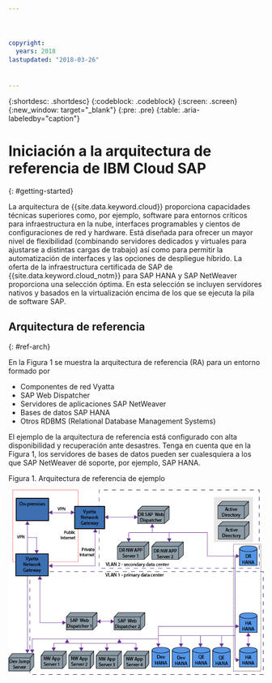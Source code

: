 ```yaml
---



copyright:
  years: 2018
lastupdated: "2018-03-26"


---
```


{:shortdesc: .shortdesc}
{:codeblock: .codeblock}
{:screen: .screen}
{:new_window: target="_blank"}
{:pre: .pre}
{:table: .aria-labeledby="caption"}

# Iniciación a la arquitectura de referencia de IBM Cloud SAP
{: #getting-started}

La arquitectura de {{site.data.keyword.cloud}} proporciona capacidades técnicas superiores como, por ejemplo, software para entornos críticos para infraestructura en la nube, interfaces programables y cientos de configuraciones de red y hardware. Está diseñada para ofrecer un mayor nivel de flexibilidad (combinando servidores dedicados y virtuales para ajustarse a distintas cargas de trabajo) así como para permitir la automatización de interfaces y las opciones de despliegue híbrido. La oferta de la infraestructura certificada de SAP de {{site.data.keyword.cloud_notm}} para SAP HANA y SAP NetWeaver proporciona una selección óptima. En esta selección se incluyen servidores nativos y basados en la virtualización encima de los que se ejecuta la pila de software SAP. 

## Arquitectura de referencia
{: #ref-arch}

En la Figura 1 se muestra la arquitectura de referencia (RA) para un entorno formado por

  * Componentes de red Vyatta
  * SAP Web Dispatcher
  * Servidores de aplicaciones SAP NetWeaver
  * Bases de datos SAP HANA
  * Otros RDBMS (Relational Database Management Systems) 
  
El ejemplo de la arquitectura de referencia está configurado con alta disponibilidad y recuperación ante desastres. Tenga en cuenta que en la Figura 1, los servidores de bases de datos pueden ser cualesquiera a los que SAP NetWeaver dé soporte, por ejemplo, SAP HANA. 

Figura 1. Arquitectura de referencia de ejemplo

![Figura 1. Arquitectura de referencia de ejemplo](/images/ref_architecture.png "Arquitectura de referencia de ejemplo")
